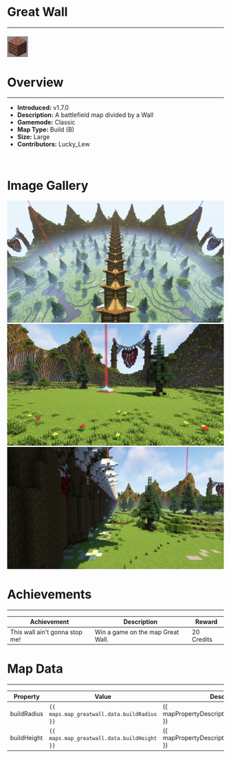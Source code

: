# Great Wall

***

#### ![greatwallicon](../assets/icons/great-wall-icon.jpg)

# Overview
***
- **Introduced:** v1.7.0
- **Description:** A battlefield map divided by a Wall
- **Gamemode:** Classic
- **Map Type:** Build (B)
- **Size:** Large
- **Contributors:** Lucky_Lew

<br />  

# Image Gallery
![Great Wall - Overview](../assets/maps/greatwall/greatwall-overview.jpg '')
![Great Wall - Beacon](../assets/maps/greatwall/greatwall-beacon.jpg '')
![Great Wall - Middle](../assets/maps/greatwall/greatwall-mid.jpg '')

# Achievements
***

| Achievement | Description | Reward |
| ----- | ----- | ------ |
| This wall ain't gonna stop me! | Win a game on the map Great Wall. | 20 Credits |



# Map Data
***

| Property | Value | Description |
| ----------- | ----------- | ------ |
| buildRadius |`{{ maps.map_greatwall.data.buildRadius }}`| {{ mapPropertyDescriptions.buildRadius.classic }} |
| buildHeight |`{{ maps.map_greatwall.data.buildHeight }}`| {{ mapPropertyDescriptions.buildHeight.classic }} |
